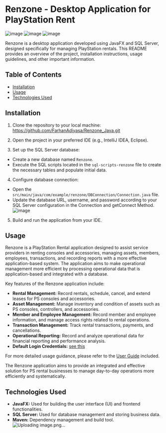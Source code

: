 # Renzone - Desktop Application for PlayStation Rent
![image](https://github.com/user-attachments/assets/667efe42-3f65-4362-823b-1f6a122c1c91)
![image](https://github.com/user-attachments/assets/1a89a007-d74d-42c3-9786-251d80526c48)
![image](https://github.com/user-attachments/assets/0abdeeca-274d-436e-9ea7-606c6df6f85e)

Renzone is a desktop application developed using JavaFX and SQL Server, designed specifically for managing PlayStation rentals. This README provides an overview of the project, installation instructions, usage guidelines, and other important information.

## Table of Contents

- [Installation](#installation)
- [Usage](#usage)
- [Technologies Used](#technologies-used)

## Installation

1. Clone the repository to your local machine: https://github.com/FarhanAdiyasa/Renzone_Java.git

2. Open the project in your preferred IDE (e.g., IntelliJ IDEA, Eclipse).

3. Set up the SQL Server database:
- Create a new database named `Renzone`.
- Execute the SQL scripts located in the `sql-scripts-renzone` file to create the necessary tables and populate initial data.

4. Configure database connection:
- Open the `src/main/java/com/example/renzone/DBConnection/Connection.java` file.
- Update the database URL, username, and password according to your SQL Server configuration in the Connection and getConnect Method.
  ![image](https://github.com/FarhanAdiyasa/Renzone_Java/assets/119157451/a8812ac5-58af-46f8-9a87-9ace6b49690c)


5. Build and run the application from your IDE.

## Usage

Renzone is a PlayStation Rental application designed to assist service providers in renting consoles and accessories, managing assets, members, employees, transactions, and recording reports with a more effective application-based system. The application aims to make operational management more efficient by processing operational data that is application-based and integrated with a database.

Key features of the Renzone application include:

- **Rental Management:** Record rentals, schedule, cancel, and extend leases for PS consoles and accessories.
- **Asset Management:** Manage inventory and condition of assets such as PS consoles, controllers, and accessories.
- **Member and Employee Management:** Record member and employee information, and manage access rights related to rental operations.
- **Transaction Management:** Track rental transactions, payments, and cancellations.
- **Operational Reporting:** Record and analyze operational data for financial reporting and performance analysis.
- **Default Login Credentials:** [see this](DEFAULT-LOGIN-RENZONE.txt)

For more detailed usage guidance, please refer to the [User Guide](UserGuide.pdf) included.

The Renzone application aims to provide an integrated and effective solution for PS rental businesses to manage day-to-day operations more efficiently and systematically.

## Technologies Used

- **JavaFX:** Used for building the user interface (UI) and frontend functionalities.
- **SQL Server:** Used for database management and storing business data.
- **Maven:** Dependency management and build tool.
![Uploading image.png…]()

